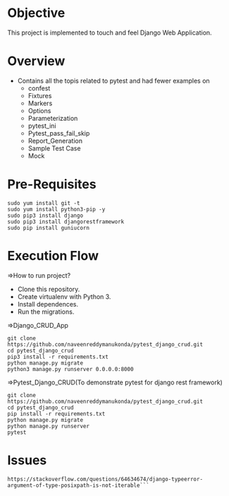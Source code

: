# Objective
This project is implemented to touch and feel Django Web Application.

# Overview
* Contains all the topis related to pytest and had fewer examples on
  * confest
  * Fixtures
  * Markers
  * Options
  * Parameterization
  * pytest_ini
  * Pytest_pass_fail_skip 
  * Report_Generation
  * Sample Test Case
  * Mock

# Pre-Requisites
```
sudo yum install git -t
sudo yum install python3-pip -y
sudo pip3 install django
sudo pip3 install djangorestframework
sudo pip install guniucorn
```

# Execution Flow
=>How to run project?
* Clone this repository.
* Create virtualenv with Python 3.
* Install dependences.
* Run the migrations.

=>Django_CRUD_App
```
git clone https://github.com/naveenreddymanukonda/pytest_django_crud.git
cd pytest_django_crud
pip3 install -r requirements.txt
python manage.py migrate
python3 manage.py runserver 0.0.0.0:8000
```

=>Pytest_Django_CRUD(To demonstrate pytest for django rest framework)
```
git clone https://github.com/naveenreddymanukonda/pytest_django_crud.git
cd pytest_django_crud
pip install -r requirements.txt
python manage.py migrate
python manage.py runserver
pytest
```

# Issues
```sudo pip3 install requests
https://stackoverflow.com/questions/64634674/django-typeerror-argument-of-type-posixpath-is-not-iterable```
